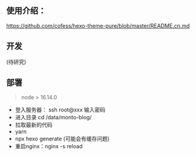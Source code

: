 ## 使用介绍：

https://github.com/cofess/hexo-theme-pure/blob/master/README.cn.md

## 开发

(待研究)

## 部署

> node > 16.14.0

- 登入服务器：
  ssh root@xxx
  输入密码
- 进入目录
  cd /data/monto-blog/
- 拉取最新的代码
- yarn
- npx hexo generate (可能会有缓存问题)
- 重启nginx：nginx -s reload
